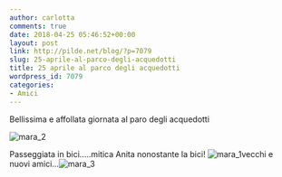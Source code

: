 ```yaml
---
author: carlotta
comments: true
date: 2018-04-25 05:46:52+00:00
layout: post
link: http://pilde.net/blog/?p=7079
slug: 25-aprile-al-parco-degli-acquedotti
title: 25 aprile al parco degli acquedotti
wordpress_id: 7079
categories:
- Amici
---
```


Bellissima e affollata giornata al paro degli acquedotti

![mara_2](http://pilde.net/blog/wp-content/uploads/2018/05/mara_2.jpg)

Passeggiata in bici.....mitica Anita nonostante la bici! ![mara_1](http://pilde.net/blog/wp-content/uploads/2018/05/mara_1-1.png)vecchi e nuovi amici...![mara_3](http://pilde.net/blog/wp-content/uploads/2018/05/mara_3.jpg)
